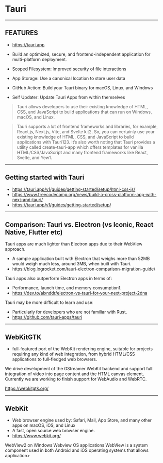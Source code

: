 # Tauri 

----
## FEATURES

* https://tauri.app
* Build an optimized, secure, and frontend-independent application for multi-platform deployment.

* Scoped Filesystem: Improved security of file interactions
* App Storage: Use a canonical location to store user data
* GitHub Action: Build your Tauri binary for macOS, Linux, and Windows
* Self Updater: Update Tauri Apps from within themselves


> Tauri allows developers to use their existing knowledge of HTML, CSS, and JavaScript to build applications that can run on Windows, macOS, and Linux.

> Tauri supports a lot of frontend frameworks and libraries, for example, React.js, Next.js, Vite, and Svelte kit2. So, you can certainly use your existing knowledge of HTML, CSS, and JavaScript to build applications with Tauri123. It’s also worth noting that Tauri provides a utility called create-tauri-app which offers templates for vanilla HTML/CSS/JavaScript and many frontend frameworks like React, Svelte, and Yew1.

----
## Getting started with Tauri

* https://tauri.app/v1/guides/getting-started/setup/html-css-js/
* https://www.freecodecamp.org/news/build-a-cross-platform-app-with-next-and-tauri/
* https://tauri.app/v1/guides/getting-started/setup/

----
## Comparison: Tauri vs. Electron (vs Iconic, React Native, Flutter etc)

Tauri apps are much lighter than Electron apps due to their WebView approach. 
* A sample application built with Electron that weighs more than 52MB would weigh much less, around 3MB, when built with Tauri.
* https://blog.logrocket.com/tauri-electron-comparison-migration-guide/

Tauri apps also outperform Electron apps in terms of: 
* Performance, launch time, and memory consumption1.
* https://dev.to/alxnddr/electron-vs-tauri-for-your-next-project-2dna

Tauri may be more difficult to learn and use:
* Particularly for developers who are not familiar with Rust.
* https://github.com/tauri-apps/tauri

----
## WebKitGTK 

* full-featured port of the WebKit rendering engine, suitable for projects requiring any kind of web integration, from hybrid HTML/CSS applications to full-fledged web browsers. 

We drive development of the GStreamer WebKit backend and support full integration of video into page content and the HTML canvas element. Currently we are working to finish support for WebAudio and WebRTC.

https://webkitgtk.org/

----
## WebKit

* Web browser engine used by: Safari, Mail, App Store, and many other apps on macOS, iOS, and Linux
* A fast, open source web browser engine.
* https://www.webkit.org/

WebView2 on Windows
Webview OS applications
                                                                                                     WebView is a system component used in both Android and iOS operating systems that allows application>


